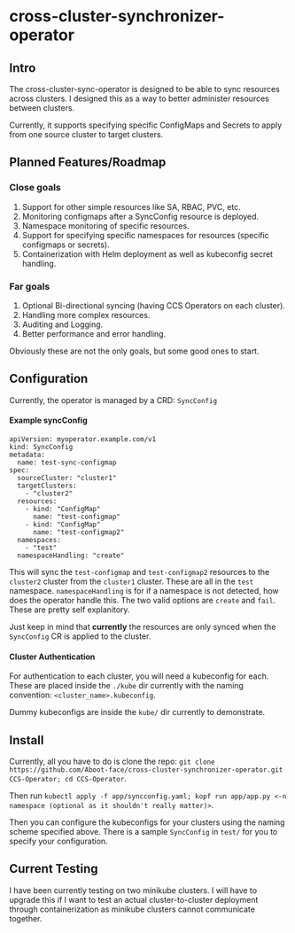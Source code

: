 # cross-cluster-synchronizer-operator

## Intro

The cross-cluster-sync-operator is designed to be able to sync resources across clusters. I designed this as a way to better administer resources between clusters.

Currently, it supports specifying specific ConfigMaps and Secrets to apply from one source cluster to target clusters.

## Planned Features/Roadmap

### Close goals
1. Support for other simple resources like SA, RBAC, PVC, etc.
2. Monitoring configmaps after a SyncConfig resource is deployed.
3. Namespace monitoring of specific resources.
4. Support for specifying specific namespaces for resources (specific configmaps or secrets).
5. Containerization with Helm deployment as well as kubeconfig secret handling.

### Far goals
1. Optional Bi-directional syncing (having CCS Operators on each cluster).
2. Handling more complex resources.
3. Auditing and Logging.
4. Better performance and error handling.

Obviously these are not the only goals, but some good ones to start.

## Configuration

Currently, the operator is managed by a CRD: `SyncConfig`

#### Example syncConfig
```
apiVersion: myoperator.example.com/v1
kind: SyncConfig
metadata:
  name: test-sync-configmap
spec:
  sourceCluster: "cluster1"
  targetClusters:
    - "cluster2"
  resources:
    - kind: "ConfigMap"
      name: "test-configmap"
    - kind: "ConfigMap"
      name: "test-configmap2"
  namespaces:
    - "test"
  namespaceHandling: "create"
```

This will sync the `test-configmap` and `test-configmap2` resources to the `cluster2` cluster from the `cluster1` cluster. These are all in the `test` namespace.
`namespaceHandling` is for if a namespace is not detected, how does the operator handle this. The two valid options are `create` and `fail`. These are pretty self explanitory.

Just keep in mind that **currently** the resources are only synced when the `SyncConfig` CR is applied to the cluster.

#### Cluster Authentication

For authentication to each cluster, you will need a kubeconfig for each. These are placed inside the `./kube` dir currently with the naming convention: `<cluster_name>.kubeconfig`.

Dummy kubeconfigs are inside the `kube/` dir currently to demonstrate.

## Install

Currently, all you have to do is clone the repo: `git clone https://github.com/Aboot-face/cross-cluster-synchronizer-operator.git CCS-Operator; cd CCS-Operator`.

Then run `kubectl apply -f app/syncconfig.yaml; kopf run app/app.py <-n namespace (optional as it shouldn't really matter)>`.

Then you can configure the kubeconfigs for your clusters using the naming scheme specified above. There is a sample `SyncConfig` in `test/` for you to specify your configuration. 

## Current Testing

I have been currently testing on two minikube clusters. I will have to upgrade this if I want to test an actual cluster-to-cluster deployment through containerization as minikube clusters cannot communicate together.
